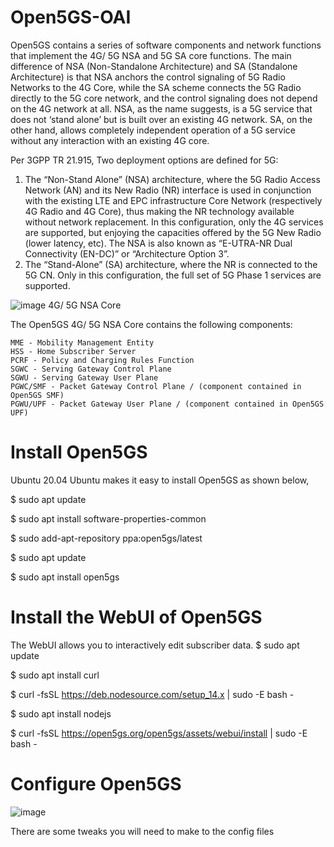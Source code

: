 # Open5GS-OAI
Open5GS contains a series of software components and network functions that implement the 4G/ 5G NSA and 5G SA core functions.
The main difference of NSA (Non-Standalone Architecture) and SA (Standalone Architecture) is that NSA anchors the control signaling of 5G Radio Networks to the 4G Core, while the SA scheme connects the 5G Radio directly to the 5G core network, and the control signaling does not depend on the 4G network at all. NSA, as the name suggests, is a 5G service that does not ‘stand alone’ but is built over an existing 4G network. SA, on the other hand, allows completely independent operation of a 5G service without any interaction with an existing 4G core.

 
Per 3GPP TR 21.915, Two deployment options are defined for 5G: 

1. The “Non-Stand Alone” (NSA) architecture, where the 5G Radio Access Network (AN) and its New Radio (NR) interface is used in conjunction with the existing LTE and EPC infrastructure Core Network (respectively 4G Radio and 4G Core), thus making the NR technology available without network replacement. In this configuration, only the 4G services are supported, but enjoying the capacities offered by the 5G New Radio (lower latency, etc). The NSA is also known as “E-UTRA-NR Dual Connectivity (EN-DC)” or “Architecture Option 3”.
2. The “Stand-Alone” (SA) architecture, where the NR is connected to the 5G CN. Only in this configuration, the full set of 5G Phase 1 services are supported. 

![image](https://user-images.githubusercontent.com/87240174/131412506-1de0a508-a656-4b20-b0d9-41a76a8ff43e.png)
4G/ 5G NSA Core

The Open5GS 4G/ 5G NSA Core contains the following components:

    MME - Mobility Management Entity
    HSS - Home Subscriber Server
    PCRF - Policy and Charging Rules Function
    SGWC - Serving Gateway Control Plane
    SGWU - Serving Gateway User Plane
    PGWC/SMF - Packet Gateway Control Plane / (component contained in Open5GS SMF)
    PGWU/UPF - Packet Gateway User Plane / (component contained in Open5GS UPF)
# Install Open5GS
Ubuntu 20.04
Ubuntu makes it easy to install Open5GS as shown below,

$ sudo apt update

$ sudo apt install software-properties-common

$ sudo add-apt-repository ppa:open5gs/latest

$ sudo apt update

$ sudo apt install open5gs

# Install the WebUI of Open5GS
The WebUI allows you to interactively edit subscriber data. 
 $ sudo apt update
 
 $ sudo apt install curl
 
 $ curl -fsSL https://deb.nodesource.com/setup_14.x | sudo -E bash -
 
 $ sudo apt install nodejs
 
 $ curl -fsSL https://open5gs.org/open5gs/assets/webui/install | sudo -E bash -
 
 
 # Configure Open5GS
 ![image](https://user-images.githubusercontent.com/87240174/131413358-46d15cf1-1302-4082-8344-a621cdcd7a4a.png)

 There are some tweaks you will need to make to the config files
